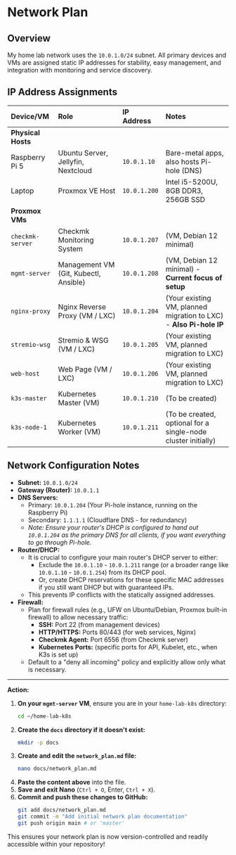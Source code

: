 # Network Plan

## Overview
My home lab network uses the `10.0.1.0/24` subnet. All primary devices and VMs are assigned static IP addresses for stability, easy management, and integration with monitoring and service discovery.

## IP Address Assignments

| Device/VM         | Role                                | IP Address    | Notes                                                              |
| :---------------- | :---------------------------------- | :------------ | :----------------------------------------------------------------- |
| **Physical Hosts**|                                     |               |                                                                    |
| Raspberry Pi 5    | Ubuntu Server, Jellyfin, Nextcloud  | `10.0.1.10`   | Bare-metal apps, also hosts Pi-hole (DNS)                          |
| Laptop            | Proxmox VE Host                     | `10.0.1.200`  | Intel i5-5200U, 8GB DDR3, 256GB SSD                                |
| **Proxmox VMs** |                                     |               |                                                                    |
| `checkmk-server`  | Checkmk Monitoring System           | `10.0.1.207`  | (VM, Debian 12 minimal)                                            |
| `mgmt-server`     | Management VM (Git, Kubectl, Ansible) | `10.0.1.208`  | (VM, Debian 12 minimal) - **Current focus of setup** |
| `nginx-proxy`     | Nginx Reverse Proxy (VM / LXC)      | `10.0.1.204`  | (Your existing VM, planned migration to LXC) - **Also Pi-hole IP** |
| `stremio-wsg`     | Stremio & WSG (VM / LXC)            | `10.0.1.205`  | (Your existing VM, planned migration to LXC)                       |
| `web-host`        | Web Page (VM / LXC)                 | `10.0.1.206`  | (Your existing VM, planned migration to LXC)                       |
| `k3s-master`      | Kubernetes Master (VM)              | `10.0.1.210`  | (To be created)                                                    |
| `k3s-node-1`      | Kubernetes Worker (VM)              | `10.0.1.211`  | (To be created, optional for a single-node cluster initially)      |

## Network Configuration Notes

* **Subnet:** `10.0.1.0/24`
* **Gateway (Router):** `10.0.1.1`
* **DNS Servers:**
    * Primary: `10.0.1.204` (Your Pi-hole instance, running on the Raspberry Pi)
    * Secondary: `1.1.1.1` (Cloudflare DNS - for redundancy)
    * *Note: Ensure your router's DHCP is configured to hand out `10.0.1.204` as the primary DNS for all clients, if you want everything to go through Pi-hole.*
* **Router/DHCP:**
    * It is crucial to configure your main router's DHCP server to either:
        * Exclude the `10.0.1.10` - `10.0.1.211` range (or a broader range like `10.0.1.10` - `10.0.1.254`) from its DHCP pool.
        * Or, create DHCP reservations for these specific MAC addresses if you still want DHCP but with guaranteed IPs.
    * This prevents IP conflicts with the statically assigned addresses.
* **Firewall:**
    * Plan for firewall rules (e.g., UFW on Ubuntu/Debian, Proxmox built-in firewall) to allow necessary traffic:
        * **SSH:** Port 22 (from management devices)
        * **HTTP/HTTPS:** Ports 80/443 (for web services, Nginx)
        * **Checkmk Agent:** Port 6556 (from Checkmk server)
        * **Kubernetes Ports:** (specific ports for API, Kubelet, etc., when K3s is set up)
    * Default to a "deny all incoming" policy and explicitly allow only what is necessary.

---

**Action:**

1.  **On your `mgmt-server` VM**, ensure you are in your `home-lab-k8s` directory:
    ```bash
    cd ~/home-lab-k8s
    ```
2.  **Create the `docs` directory if it doesn't exist:**
    ```bash
    mkdir -p docs
    ```
3.  **Create and edit the `network_plan.md` file:**
    ```bash
    nano docs/network_plan.md
    ```
4.  **Paste the content above** into the file.
5.  **Save and exit Nano** (`Ctrl + O`, Enter, `Ctrl + X`).
6.  **Commit and push these changes to GitHub:**
    ```bash
    git add docs/network_plan.md
    git commit -m "Add initial network plan documentation"
    git push origin main # or 'master'
    ```

This ensures your network plan is now version-controlled and readily accessible within your repository!
